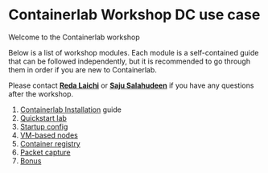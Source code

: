 # Containerlab Workshop DC use case

Welcome to the Containerlab workshop

Below is a list of workshop modules. Each module is a self-contained guide that can be followed independently, but it is recommended to go through them in order if you are new to Containerlab.

Please contact [**Reda Laichi**](https://www.linkedin.com/in/reda-l-5b28292) or [**Saju Salahudeen**](https://www.linkedin.com/in/saju-salahudeen) if you have any questions after the workshop.

1. [Containerlab Installation](05-install/README.md) guide
2. [Quickstart lab](10-basics/README.md)
3. [Startup config](15-startup/README.md)
4. [VM-based nodes](20-vm/README.md)
5. [Container registry](30-registry/README.md)
6. [Packet capture](40-packet-capture/README.md)
7. [Bonus](45-streaming-telemetry/README.md)
